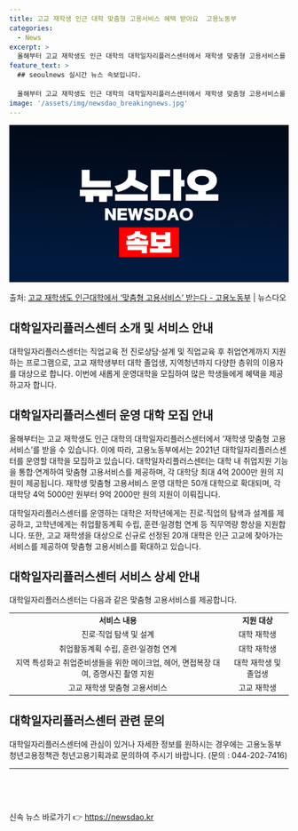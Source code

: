 ```yaml
---
title: 고교 재학생 인근 대학 맞춤형 고용서비스 혜택 받아요  고용노동부
categories:
  - News
excerpt: >
  올해부터 고교 재학생도 인근 대학의 대학일자리플러스센터에서 재학생 맞춤형 고용서비스를 받을 수 있다. 고용노…
feature_text: >
  ## seoulnews 실시간 뉴스 속보입니다.

  올해부터 고교 재학생도 인근 대학의 대학일자리플러스센터에서 재학생 맞춤형 고용서비스를 받을 수 있다. 고용노…
image: '/assets/img/newsdao_breakingnews.jpg'
---
```


![뉴스다오 속보](/assets/img/newsdao_breakingnews.jpg)

<p>출처: <a href="https://newsdao.kr/2933" rel="dofollow">고교 재학생도 인근대학에서 ‘맞춤형 고용서비스’ 받는다 - 고용노동부</a> | 뉴스다오</p>

<h2>대학일자리플러스센터 소개 및 서비스 안내</h2>

<p data-ke-size="size16">대학일자리플러스센터는 직업교육 전 진로상담·설계 및 직업교육 후 취업연계까지 지원하는 프로그램으로, 고교 재학생부터 대학 졸업생, 지역청년까지 다양한 층위의 이용자를 대상으로 합니다. 이번에 새롭게 운영대학을 모집하여 많은 학생들에게 혜택을 제공하고자 합니다.</p>

<h2 data-ke-size="size26">대학일자리플러스센터 운영 대학 모집 안내</h2>

<p data-ke-size="size16">올해부터는 고교 재학생도 인근 대학의 대학일자리플러스센터에서 ‘재학생 맞춤형 고용서비스’를 받을 수 있습니다. 이에 따라, 고용노동부에서는 2021년 대학일자리플러스센터를 운영할 대학을 모집하고 있습니다. 대학일자리플러스센터는 대학 내 취업지원 기능을 통합·연계하여 맞춤형 고용서비스를 제공하며, 각 대학당 최대 4억 2000만 원의 지원이 제공됩니다. 재학생 맞춤형 고용서비스 운영 대학은 50개 대학으로 확대되며, 각 대학당 4억 5000만 원부터 9억 2000만 원의 지원이 이뤄집니다.</p>

<p data-ke-size="size16">대학일자리플러스센터를 운영하는 대학은 저학년에게는 진로·직업의 탐색과 설계를 제공하고, 고학년에게는 취업활동계획 수립, 훈련·일경험 연계 등 직무역량 향상을 지원합니다. 또한, 고교 재학생을 대상으로 신규로 선정된 20개 대학은 인근 고교에 찾아가는 서비스를 제공하여 맞춤형 고용서비스를 확대하고 있습니다.</p>

<h2 data-ke-size="size26">대학일자리플러스센터 서비스 상세 안내</h2>

<p data-ke-size="size16">대학일자리플러스센터는 다음과 같은 맞춤형 고용서비스를 제공합니다.</p>

<table>
  <tr>
    <td style="text-align: center; height: 17px;"><b>서비스 내용</b></td>
    <td style="text-align: center; height: 17px;"><b>지원 대상</b></td>
  </tr>
  <tr>
    <td style="text-align: center; height: 17px;">진로·직업 탐색 및 설계</td>
    <td style="text-align: center; height: 17px;">대학 재학생</td>
  </tr>
  <tr>
    <td style="text-align: center; height: 17px;">취업활동계획 수립, 훈련·일경험 연계</td>
    <td style="text-align: center; height: 17px;">대학 재학생</td>
  </tr>
  <tr>
    <td style="text-align: center; height: 17px;">지역 특성화고 취업준비생들을 위한 메이크업, 헤어, 면접복장 대여, 증명사진 촬영 지원</td>
    <td style="text-align: center; height: 17px;">대학 재학생 및 졸업생</td>
  </tr>
  <tr>
    <td style="text-align: center; height: 17px;">고교 재학생 맞춤형 고용서비스</td>
    <td style="text-align: center; height: 17px;">고교 재학생</td>
  </tr>
</table>

<h2 data-ke-size="size26">대학일자리플러스센터 관련 문의</h2>

<p data-ke-size="size16">대학일자리플러스센터에 관심이 있거나 자세한 정보를 원하시는 경우에는 고용노동부 청년고용정책관 청년고용기획과로 문의하여 주시기 바랍니다. (문의 : 044-202-7416)</p>

<hr>

<p data-ke-size="size16">&nbsp;</p>

<p data-ke-size="size16">&nbsp;</p> 

신속 뉴스 바로가기 👉 <a href="https://newsdao.kr" rel="dofollow">https://newsdao.kr</a>


